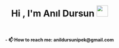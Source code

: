 
<!--
**Dursunipek/dursunipek** is a ✨ _special_ ✨ repository because its `README.md` (this file) appears on your GitHub profile.-->
<h1 align="center">Hi , I'm Anıl Dursun <img src="https://media.giphy.com/media/hvRJCLFzcasrR4ia7z/giphy.gif" width="35"></h1>
<br>
<h4 align="center">- 📫 How to reach me: anildursunipek@gmail.com</h4>

